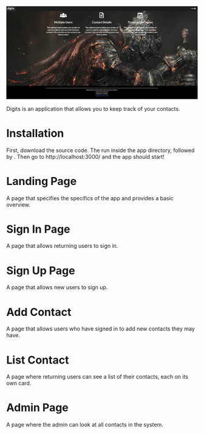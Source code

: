 <img src="doc/landing.png">

Digits is an application that allows you to keep track of your contacts.


# Installation

First, download the source code. The run <meteor npm install> inside the app directory, followed by <meteor npm run start>. Then go to http://localhost:3000/ and the app should start!


# Landing Page
 
 A page that specifies the specifics of the app and provides a basic overview.
 
# Sign In Page
 
 A page that allows returning users to sign in.
 
# Sign Up Page
 
 A page that allows new users to sign up.
 
# Add Contact
 
 A page that allows users who have signed in to add new contacts they may have.
 
# List Contact
 
 A page where returning users can see a list of their contacts, each on its own card.
 
# Admin Page
 
 A page where the admin can look at all contacts in the system.
